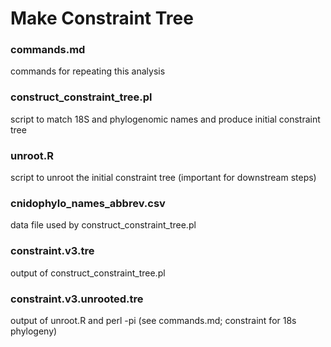 # Make Constraint Tree

### commands.md

commands for repeating this analysis

### construct_constraint_tree.pl

script to match 18S and phylogenomic names and produce initial constraint tree

### unroot.R

script to unroot the initial constraint tree (important for downstream steps)

### cnidophylo_names_abbrev.csv

data file used by construct_constraint_tree.pl

### constraint.v3.tre

output of construct_constraint_tree.pl

### constraint.v3.unrooted.tre

output of unroot.R and perl -pi (see commands.md; constraint for 18s phylogeny)


